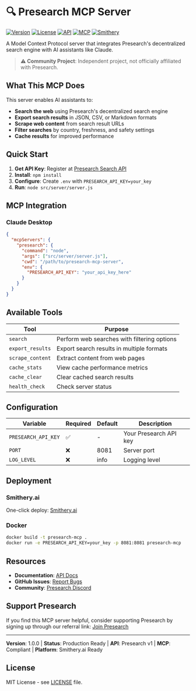 # 🔍 Presearch MCP Server

[![Version](https://img.shields.io/badge/version-1.0.0-blue.svg)](https://github.com/NosytLabs/presearch-search-api-mcp)
[![License](https://img.shields.io/badge/license-MIT-green.svg)](LICENSE)
[![API](https://img.shields.io/badge/API-Presearch%20v1-orange.svg)](https://presearch.com)
[![MCP](https://img.shields.io/badge/MCP-Compliant-brightgreen.svg)](https://modelcontextprotocol.io)
[![Smithery](https://img.shields.io/badge/Smithery-Ready-purple.svg)](https://smithery.ai)

A Model Context Protocol server that integrates Presearch's decentralized search engine with AI assistants like Claude.

> **⚠️ Community Project**: Independent project, not officially affiliated with Presearch.

## What This MCP Does

This server enables AI assistants to:
- **Search the web** using Presearch's decentralized search engine
- **Export search results** in JSON, CSV, or Markdown formats  
- **Scrape web content** from search result URLs
- **Filter searches** by country, freshness, and safety settings
- **Cache results** for improved performance

## Quick Start

1. **Get API Key**: Register at [Presearch Search API](https://presearch.io/searchapi)
2. **Install**: `npm install`
3. **Configure**: Create `.env` with `PRESEARCH_API_KEY=your_key`
4. **Run**: `node src/server/server.js`

## MCP Integration

### Claude Desktop
```json
{
  "mcpServers": {
    "presearch": {
      "command": "node",
      "args": ["src/server/server.js"],
      "cwd": "/path/to/presearch-mcp-server",
      "env": {
        "PRESEARCH_API_KEY": "your_api_key_here"
      }
    }
  }
}
```

## Available Tools

| Tool | Purpose |
|------|---------|
| `search` | Perform web searches with filtering options |
| `export_results` | Export search results in multiple formats |
| `scrape_content` | Extract content from web pages |
| `cache_stats` | View cache performance metrics |
| `cache_clear` | Clear cached search results |
| `health_check` | Check server status |

## Configuration

| Variable | Required | Default | Description |
|----------|----------|---------|-------------|
| `PRESEARCH_API_KEY` | ✅ | - | Your Presearch API key |
| `PORT` | ❌ | 8081 | Server port |
| `LOG_LEVEL` | ❌ | info | Logging level |

## Deployment

### Smithery.ai
One-click deploy: [Smithery.ai](https://smithery.ai/server/@nosytlabs/presearch-search-api-mcp)

### Docker
```bash
docker build -t presearch-mcp .
docker run -e PRESEARCH_API_KEY=your_key -p 8081:8081 presearch-mcp
```

## Resources

- **Documentation**: [API Docs](https://presearch-search-api.readme.io)
- **GitHub Issues**: [Report Bugs](https://github.com/NosytLabs/presearch-search-api-mcp/issues)
- **Community**: [Presearch Discord](https://discord.gg/presearch)

## Support Presearch

If you find this MCP server helpful, consider supporting Presearch by signing up through our referral link: [Join Presearch](https://presearch.com/signup?rid=4779685)

---

**Version**: 1.0.0 | **Status**: Production Ready | **API**: Presearch v1 | **MCP**: Compliant | **Platform**: Smithery.ai Ready

## License

MIT License - see [LICENSE](LICENSE) file.